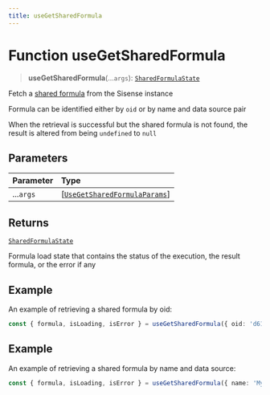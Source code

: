 ```yaml
---
title: useGetSharedFormula
---
```


# Function useGetSharedFormula

> **useGetSharedFormula**(...`args`): [`SharedFormulaState`](../type-aliases/type-alias.SharedFormulaState.md)

Fetch a [shared formula](https://docs.sisense.com/main/SisenseLinux/shared-formulas.htm) from the Sisense instance

Formula can be identified either by `oid` or by name and data source pair

When the retrieval is successful but the shared formula is not found, the result is altered from being `undefined` to `null`

## Parameters

| Parameter | Type |
| :------ | :------ |
| ...`args` | [[`UseGetSharedFormulaParams`](../interfaces/interface.UseGetSharedFormulaParams.md)] |

## Returns

[`SharedFormulaState`](../type-aliases/type-alias.SharedFormulaState.md)

Formula load state that contains the status of the execution, the result formula, or the error if any

## Example

An example of retrieving a shared formula by oid:
   ```ts
   const { formula, isLoading, isError } = useGetSharedFormula({ oid: 'd61c337b-fabc-4e9e-b4cc-a30116857153' })
   ```

## Example

An example of retrieving a shared formula by name and data source:
   ```ts
   const { formula, isLoading, isError } = useGetSharedFormula({ name: 'My Shared Formula', datasource: DM.DataSource })
   ```
